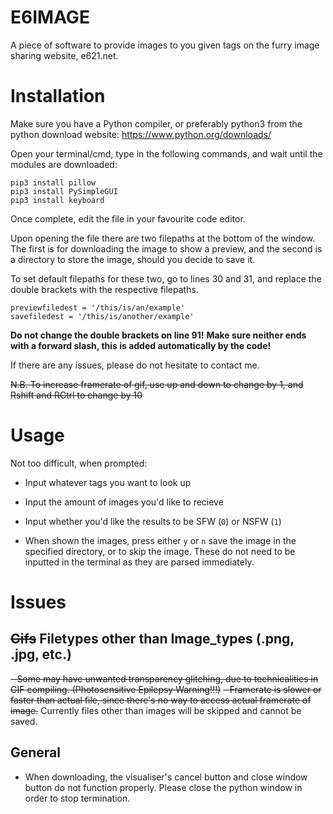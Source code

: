 # E6IMAGE
A piece of software to provide images to you given tags on the furry image sharing website, e621.net. 
# Installation
Make sure you have a Python compiler, or preferably python3 from the python download website: https://www.python.org/downloads/

Open your terminal/cmd, type in the following commands, and wait until the modules are downloaded:
```
pip3 install pillow
pip3 install PySimpleGUI
pip3 install keyboard
```

Once complete, edit the file in your favourite code editor.

Upon opening the file there are two filepaths at the bottom of the window. The first is for downloading the image to show a preview, and the second is a directory to store the image, should you decide to save it.

To set default filepaths for these two, go to lines 30 and 31, and replace the double brackets with the respective filepaths.
```
previewfiledest = '/this/is/an/example'
savefiledest = '/this/is/another/example'
```
**Do not change the double brackets on line 91!**
**Make sure neither ends with a forward slash, this is added automatically by the code!**

If there are any issues, please do not hesitate to contact me.

~~N.B. To increase framerate of gif, use up and down to change by 1, and Rshift and RCtrl to change by 10~~
# Usage
Not too difficult, when prompted: 
- Input whatever tags you want to look up
- Input the amount of images you'd like to recieve
- Input whether you'd like the results to be SFW (`0`) or NSFW (`1`)

- When shown the images, press either `y` or `n` save the image in the specified directory, or to skip the image. These do not need to be inputted in the terminal as they are parsed immediately.


# Issues
## ~~Gifs~~ Filetypes other than Image_types (.png, .jpg, etc.)
~~- Some may have unwanted transparency glitching, due to technicalities in GIF compiling. (Photosensitive Epilepsy Warning!!!)~~
~~- Framerate is slower or faster than actual file, since there's no way to access actual framerate of image.~~
Currently files other than images will be skipped and cannot be saved.

## General
- When downloading, the visualiser's cancel button and close window button do not function properly. Please close the python window in order to stop termination.

